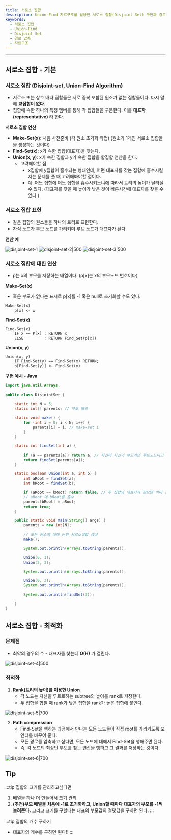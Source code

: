 ```yaml
---
title: 서로소 집합
description: Union-Find 자료구조를 활용한 서로소 집합(Disjoint Set) 구현과 경로 압축, 랭크 최적화 기법을 다룹니다
keywords:
  - 서로소 집합
  - Union-Find
  - Disjoint Set
  - 경로 압축
  - 자료구조
---
```

---
## 서로소 집합 - 기본

### 서로소 집합 (Disjoint-set, Union-Find Algorithm)

- 서로소 또는 상호 배타 집합들은 서로 중복 포함된 원소가 없는 집합들이다. 다시 말해 **교집합이 없다.**
- 집합에 속한 하나의 특정 멤버를 통해 각 집합들을 구분한다. 이를 **대표자(representative)** 라 한다.

**서로소 집합 연산**

- **Make-Set(x)**: 처음 사전준비 (각 원소 초기화 작업) (원소가 1개인 서로소 집합들을 생성하는 것이다)
- **Find-Set(x)**: x가 속한 집합(대표자)을 찾는다.
- **Union(x, y)**: x가 속한 집합과 y가 속한 집합을 합집합 연산을 한다.
  - 고려해야할 점
    - x집합에 y집합이 흡수되는 형태인데, 어떤 대표자를 갖는 집합에 흡수시킬지는 문제를 풀 때 고려해봐야할 점이다.
    - 예: 어느 집합에 어느 집합을 흡수시키느냐에 따라서 트리의 높이가 달라질 수 있다. (대표자를 찾을 때 높이가 낮은 것이 빠른시간에 대표자를 찾을 수 있다.)

### 서로소 집합 표현

- 같은 집합의 원소들을 하나의 트리로 표현한다.
- 자식 노드가 부모 노드를 가리키며 루트 노드가 대표자가 된다.

**연산 예**

![disjoint-set-1](./assets/disjoint-set-1.png)
![disjoint-set-2|500](./assets/disjoint-set-2.png)
![disjoint-set-3|500](./assets/disjoint-set-3.png)

### 서로소 집합에 대한 연산

- p는 x의 부모를 저장하는 배열이다. (p\[x]는 x의 부모노드 번호이다)

**Make-Set(x)**

- 혹은 부모가 없다는 표시로 p\[x]를 -1 혹은 null로 초기화할 수도 있다.

```plain
Make-Set(x)
	p[x] <- x
```

**Find-Set(x)**

```plain
Find-Set(x)
	IF x == P[x] : RETURN x
	ELSE         : RETURN Find_Set(p[x])
```

**Union(x, y)**

```plain
Union(x, y)
	IF Find-Set(y) == Find-Set(x) RETURN;
	p[Find-Set(y)] <- Find-Set(x)
```

**구현 예시 - Java**

```java
import java.util.Arrays;

public class DisjointSet {

    static int N = 5;
    static int[] parents; // 부모 배열

    static void make() {
        for (int i = 0; i < N; i++) {
            parents[i] = i; // make-set i
        }
    }

    static int findSet(int a) {

        if (a == parents[a]) return a; // 자신이 자신의 부모라면 루트노드이고 집합의 대표자가 됨
        return findSet(parents[a]);
    }

    static boolean Union(int a, int b) {
        int aRoot = findSet(a);
        int bRoot = findSet(b);

        if (aRoot == bRoot) return false; // 두 집합의 대표자가 같으면 이미 같은 집합이므로 합집합 연산 불가
        // aRoot 에 bRoot를 흡수
        parents[bRoot] = aRoot;
        return true;
    }

    public static void main(String[] args) {
        parents = new int[N];

        // 모든 원소에 대해 단위 서로소집합 생성
        make();

        System.out.println(Arrays.toString(parents));

        Union(0, 1);
        Union(2, 3);

        System.out.println(Arrays.toString(parents));

        Union(0, 3);
        System.out.println(Arrays.toString(parents));

        System.out.println(findSet(3));

    }
}

```

## 서로소 집합 - 최적화

### 문제점

- 최악의 경우의 수 - 대표자를 찾는데 **O(H)** 가 걸린다.

![disjoint-set-4|500](./assets/disjoint-set-4.png)

### 최적화

1. **Rank(트리의 높이)를 이용한 Union**
   - 각 노드는 자신을 루트로하는 subtree의 높이를 rank로 저장한다.
   - 두 집합을 합칠 때 rank가 낮은 집합을 rank가 높은 집합에 붙인다.

![disjoint-set-5|700](./assets/disjoint-set-5.png)

2. **Path compression**
   - Find-Set을 행하는 과정에서 만나는 모든 노드들이 직접 root를 가리키도록 포인터를 바꾸어 준다.
   - 모든 경로를 압축하고 싶다면, 모든 노드에 대해서 Find-Set을 행해주면 된다.
   - 즉, 각 노드의 최상단 부모를 찾는 연산을 행하고 그 결과를 저장하는 것이다.

![disjoint-set-6|700](./assets/disjoint-set-6.png)

## Tip

:::tip
집합의 크기를 관리하고싶다면

1. 배열을 하나 더 만들어서 크기 관리
2. **(추천)부모 배열을 처음에 -1로 초기화하고, Union할 때마다 대표자의 부모를 -1씩 늘려준다.** 그리고 크기를 구할때는 대표의 부모값의 절댓값을 구하면 된다.
   :::

:::tip
집합의 개수 구하기

- 대표자의 개수를 구하면 된다!!
  :::
